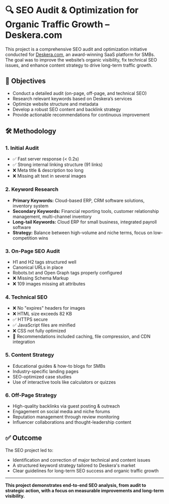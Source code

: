 # 🔍 SEO Audit & Optimization for Organic Traffic Growth – Deskera.com

This project is a comprehensive SEO audit and optimization initiative conducted for [Deskera.com](https://www.deskera.com), an award-winning SaaS platform for SMBs. The goal was to improve the website’s organic visibility, fix technical SEO issues, and enhance content strategy to drive long-term traffic growth.

## 🎯 Objectives

- Conduct a detailed audit (on-page, off-page, and technical SEO)
- Research relevant keywords based on Deskera’s services
- Optimize website structure and metadata
- Develop a robust SEO content and backlink strategy
- Provide actionable recommendations for continuous improvement

## 🛠️ Methodology

### 1. Initial Audit
- ✅ Fast server response (< 0.2s)
- ✅ Strong internal linking structure (91 links)
- ❌ Meta title & description too long
- ❌ Missing alt text in several images

### 2. Keyword Research
- **Primary Keywords:** Cloud-based ERP, CRM software solutions, inventory system  
- **Secondary Keywords:** Financial reporting tools, customer relationship management, multi-channel inventory  
- **Long-tail Keywords:** Cloud ERP for small business, integrated payroll software  
- **Strategy:** Balance between high-volume and niche terms, focus on low-competition wins

### 3. On-Page SEO Audit
- H1 and H2 tags structured well  
- Canonical URLs in place  
- Robots.txt and Open Graph tags properly configured  
- ❌ Missing Schema Markup  
- ❌ 109 images missing alt attributes

### 4. Technical SEO
- ❌ No "expires" headers for images  
- ❌ HTML size exceeds 82 KB  
- ✅ HTTPS secure  
- ✅ JavaScript files are minified  
- ❌ CSS not fully optimized  
- 🔧 Recommendations included caching, file compression, and CDN integration

### 5. Content Strategy
- Educational guides & how-to blogs for SMBs  
- Industry-specific landing pages  
- SEO-optimized case studies  
- Use of interactive tools like calculators or quizzes

### 6. Off-Page Strategy
- High-quality backlinks via guest posting & outreach  
- Engagement on social media and niche forums  
- Reputation management through review monitoring  
- Influencer collaborations and thought-leadership content

## ✅ Outcome

The SEO project led to:
- Identification and correction of major technical and content issues
- A structured keyword strategy tailored to Deskera's market
- Clear guidelines for long-term SEO success and organic traffic growth

---

**This project demonstrates end-to-end SEO analysis, from audit to strategic action, with a focus on measurable improvements and long-term visibility.**
